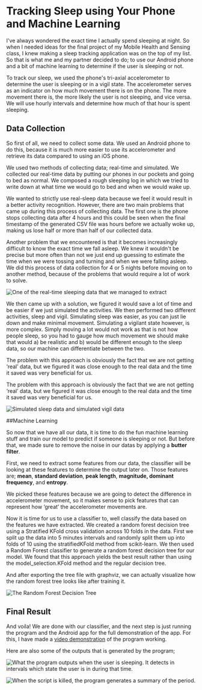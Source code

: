 # Tracking Sleep using Your Phone and Machine Learning

I've always wondered the exact time I actually spend sleeping at night. So when I needed ideas for the final project of my Mobile Health and Sensing class, I knew making a sleep tracking application was on the top of my list. So that is what me and my partner decided to do; to use our Android phone and a bit of machine learning to determine if the user is sleeping or not.

To track our sleep, we used the phone's tri-axial accelerometer to determine the user is sleeping or in a vigil state. The accelerometer serves as an indicator on how much movement there is on the phone. The more movement there is, the more likely the user is not sleeping, and vice versa. We will use hourly intervals and determine how much of that hour is spent sleeping.

## Data Collection
So first of all, we need to collect some data. We used an Android phone to do this, because it is much more easier to use its accelerometer and retrieve its data compared to using an iOS phone.

We used two methods of collecting data; real-time and simulated. We collected our real-time data by putting our phones in our pockets and going to bed as normal. We composed a rough sleeping log in which we tried to write down at what time we would go to bed and when we would wake up.

We wanted to strictly use real-sleep data because we feel it would result in a better activity recognition. However, there are two main problems that came up during this process of collecting data. The first one is the phone stops collecting data after 4 hours and this could be seen when the final timestamp of the generated CSV file was hours before we actually woke up, making us lose half or more than half of our collected data.

Another problem that we encountered is that it becomes increasingly difficult to know the exact time we fall asleep. We knew it wouldn't be precise but more often than not we just end up guessing to estimate the time when we were tossing and turning and when we were falling asleep. We did this process of data collection for 4 or 5 nights before moving on to another method, because of the problems that would require a lot of work to solve.

![One of the real-time sleeping data that we managed to extract](https://miro.medium.com/max/3200/0*S8rGiDT4HCKMLSEx)

We then came up with a solution, we figured it would save a lot of time and be easier if we just simulated the activities. We then performed two different activities, sleep and vigil. Simulating sleep was easier, as you can just lie down and make minimal movement. Simulating a vigilant state however, is more complex. Simply moving a lot would not work as that is not how people sleep, so you had to gauge how much movement we should make that would a) be realistic and b) would be different enough to the sleep data, so our machine can differentiate between the two.


The problem with this approach is obviously the fact that we are not getting ‘real’ data, but we figured it was close enough to the real data and the time it saved was very beneficial for us.


The problem with this approach is obviously the fact that we are not getting ‘real’ data, but we figured it was close enough to the real data and the time it saved was very beneficial for us.

![Simulated sleep data and simulated vigil data](https://miro.medium.com/max/1400/1*Oevm0paEZ3jpepyh2KZLQw.png)

##Machine Learning

So now that we have all our data, it is time to do the fun machine learning stuff and train our model to predict if someone is sleeping or not. But before that, we made sure to remove the noise in our datas by applying a **butter filter**.

First, we need to extract some features from our data, the classifier will be looking at these features to determine the output later on. Those features are; **mean**, **standard deviation**, **peak length**, **magnitude, dominant frequency**, and **entropy**.

We picked these features because we are going to detect the difference in accelerometer movement, so it makes sense to pick features that can represent how ‘great’ the accelerometer movements are. 


Now it is time for us to use a classifier to, well classify the data based on the features we have extracted.
We created a random forest decision tree using a Stratified KFold cross validation across 10 folds in the data. First we split up the data into 5 minutes intervals and randomly split them up into folds of 10 using the stratifiedKFold method from scikit-learn. We then used a Random Forest classifier to generate a random forest decision tree for our model. We found that this approach yields the best result rather than using the model_selection.KFold method and the regular decision tree.

And after exporting the tree file with graphviz, we can actually visualize how the random forest tree looks like after training it.

![The Random Forest Decision Tree](https://miro.medium.com/max/1118/0*c2E_DMZKQO-3Hr7E)

## Final Result
And voila! We are done with our classifier, and the next step is just running the program and the Android app for the full demonstration of the app. For this, I have made a [video demonstration](https://youtu.be/k_wGoRDrBjk) of the program working.

Here are also some of the outputs that is generated by the program;

![What the program outputs when the user is sleeping. It detects in intervals which state the user is in during that time.
](https://miro.medium.com/max/1400/0*WdVZ1k7vvCDww_6C)

![When the script is killed, the program generates a summary of the period.](https://miro.medium.com/max/1400/0*Can8zvMbO8Z1gA2t)


